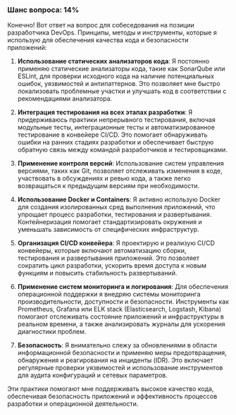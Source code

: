 ### Шанс вопроса: 14%

Конечно! Вот ответ на вопрос для собеседования на позиции разработчика DevOps. Принципы, методы и инструменты, которые я использую для обеспечения качества кода и безопасности приложений:

1. **Использование статических анализаторов кода**: Я постоянно применяю статические анализаторы кода, такие как SonarQube или ESLint, для проверки исходного кода на наличие потенциальных ошибок, уязвимостей и антипаттернов. Это позволяет мне быстро локализовать проблемные участки и улучшать код в соответствии с рекомендациями анализатора.

2. **Интеграция тестирования на всех этапах разработки**: Я придерживаюсь практики непрерывного тестирования, включая модульные тесты, интеграционные тесты и автоматизированное тестирование в конвейере CI/CD. Это помогает обнаруживать ошибки на ранних стадиях разработки и обеспечивает быструю обратную связь между командой разработчиков и тестировщиками.

3. **Применение контроля версий**: Использование систем управления версиями, таких как Git, позволяет отслеживать изменения в коде, участвовать в обсуждениях и ревью кода, а также легко возвращаться к предыдущим версиям при необходимости.

4. **Использование Docker и Containers**: Я активно использую Docker для создания изолированных сред выполнения приложений, что упрощает процесс разработки, тестирования и развертывания. Контейнеризация помогает стандартизировать окружения и уменьшать зависимость от специфических инфраструктур.

5. **Организация CI/CD конвейера**: Я проектирую и реализую CI/CD конвейеры, которые включают автоматизацию сборки, тестирования и развертывания приложений. Это позволяет сократить цикл разработки, ускорить время доступа к новым функциям и повысить стабильность развертываний.

6. **Применение систем мониторинга и логирования**: Для обеспечения операционной поддержки я внедряю системы мониторинга производительности, доступности и безопасности. Инструменты как Prometheus, Grafana или ELK stack (Elasticsearch, Logstash, Kibana) помогают отслеживать состояние приложений и инфраструктуры в реальном времени, а также анализировать журналы для ускорения диагностики проблем.

7. **Безопасность**: Я внимательно слежу за обновлениями в области информационной безопасности и применяю меры предотвращения, обнаружения и реагирования на инциденты (IDR). Это включает регулярные проверки уязвимостей и использование инструментов для аудита конфигураций и сетевых параметров.

Эти практики помогают мне поддерживать высокое качество кода, обеспечивая безопасность приложений и эффективность процессов разработки и операционной деятельности.